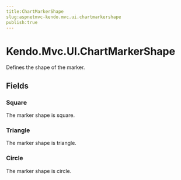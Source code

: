```yaml
---
title:ChartMarkerShape
slug:aspnetmvc-kendo.mvc.ui.chartmarkershape
publish:true
---
```


# Kendo.Mvc.UI.ChartMarkerShape
Defines the shape of the marker.

## Fields
### Square
The marker shape is square.
### Triangle
The marker shape is triangle.
### Circle
The marker shape is circle.




